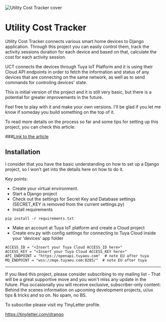 
![Utility Cost Tracker cover](https://user-images.githubusercontent.com/13369413/145307242-52b80cd9-967f-4a38-936b-c529465e538d.png)

# Utility Cost Tracker

Utility Cost Tracker connects various smart home devices to Django application. 
Through this project you can easily control them, track the activity sessions duration for each device and based on that, calculate the cost for each activity session.

UCT connects the devices through Tuya IoT Platform and it is using their Cloud API endpoints in order to fetch the information and status of any devices that are connecting on the same network, as well as to send commands for controling devices' state.

This is initial version of the project and it is still very basic, but there is a potential for greater improvements in the future.

Feel free to play with it and make your own versions. I'll be glad if you let me know if someday you build something on the top of it.

To read more details on the process so far and some tips for setting up this project, you can check this article:

###[Link to the article](https://dev.to/drango/utility-cost-tracker-for-smart-home-devices-with-python-and-django-4llo)


## Installation

I consider that you have the basic understanding on how to set up a Django project, so I won’t get into the details here on how to do it.

Key points:

* Create your virtual environment.
* Start a Django project
* Check out the settings for Secret Key and Database settings (SECRET_KEY is removed from the current settings.py)
* Install requirements
```
pip install -r requirements.txt
```
* Make an account at Tuya IoT platform and create a Cloud project
* Create env.py with config settings for connecting to Tuya Cloud inside your 'devices' app folder

```
ACCESS_ID = "<Insert your Tuya Cloud ACCESS_ID here>"
ACCESS_KEY = "<Insert your Tuya Cloud ACCESS_KEY here>"
API_ENDPOINT = "https://openapi.tuyaeu.com"  # note EU after tuya
MQ_ENDPOINT = "wss://mqe.tuyaeu.com:8285/"  # note EU after tuya
```

---

If you liked this project, please consider subscribing to my mailing list - That will be a great supportive move and you won't miss any update in the future. Plus occasionally you will receive exclusive, subscriber-only content: Behind the scenes information on upcoming development projects, ui/ux tips & tricks and so on. No spam, no BS.

To subscribe please visit my TinyLetter profile.

https://tinyletter.com/drango








